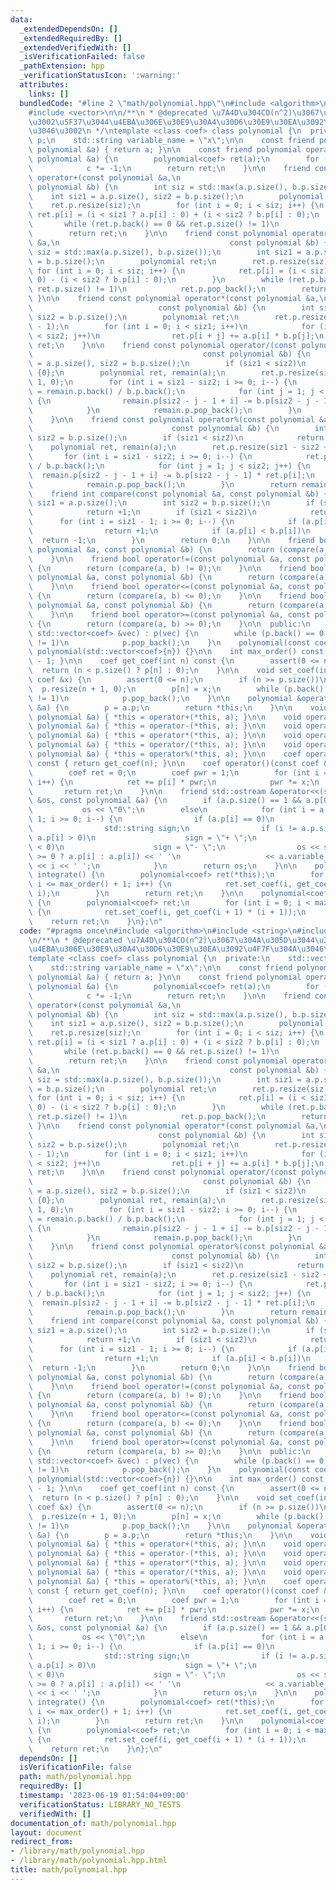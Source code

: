 ```yaml
---
data:
  _extendedDependsOn: []
  _extendedRequiredBy: []
  _extendedVerifiedWith: []
  _isVerificationFailed: false
  _pathExtension: hpp
  _verificationStatusIcon: ':warning:'
  attributes:
    links: []
  bundledCode: "#line 2 \"math/polynomial.hpp\"\n#include <algorithm>\n#include <string>\n\
    #include <vector>\n\n/**\n * @deprecated \u7A4D\u304CO(n^2)\u3067\u304A\u305D\u3044\
    \u3002\u5F37\u3044\u4EBA\u306E\u30E9\u30A4\u30D6\u30E9\u30EA\u3092\u4F7F\u304A\
    \u3046\u3002\n */\ntemplate <class coef> class polynomial {\n  private:\n    std::vector<coef>\
    \ p;\n    std::string variable_name = \"x\";\n\n    const friend polynomial operator+(const\
    \ polynomial &a) { return a; }\n\n    const friend polynomial operator-(const\
    \ polynomial &a) {\n        polynomial<coef> ret(a);\n        for (coef &c : ret)\n\
    \            c *= -1;\n        return ret;\n    }\n\n    friend const polynomial\
    \ operator+(const polynomial &a,\n                                      const\
    \ polynomial &b) {\n        int siz = std::max(a.p.size(), b.p.size());\n    \
    \    int siz1 = a.p.size(), siz2 = b.p.size();\n        polynomial ret;\n    \
    \    ret.p.resize(siz);\n        for (int i = 0; i < siz; i++) {\n           \
    \ ret.p[i] = (i < siz1 ? a.p[i] : 0) + (i < siz2 ? b.p[i] : 0);\n        }\n \
    \       while (ret.p.back() == 0 && ret.p.size() != 1)\n            ret.p.pop_back();\n\
    \        return ret;\n    }\n\n    friend const polynomial operator-(const polynomial\
    \ &a,\n                                      const polynomial &b) {\n        int\
    \ siz = std::max(a.p.size(), b.p.size());\n        int siz1 = a.p.size(), siz2\
    \ = b.p.size();\n        polynomial ret;\n        ret.p.resize(siz);\n       \
    \ for (int i = 0; i < siz; i++) {\n            ret.p[i] = (i < siz1 ? a.p[i] :\
    \ 0) - (i < siz2 ? b.p[i] : 0);\n        }\n        while (ret.p.back() == 0 &&\
    \ ret.p.size() != 1)\n            ret.p.pop_back();\n        return ret;\n   \
    \ }\n\n    friend const polynomial operator*(const polynomial &a,\n          \
    \                            const polynomial &b) {\n        int siz1 = a.p.size(),\
    \ siz2 = b.p.size();\n        polynomial ret;\n        ret.p.resize(siz1 + siz2\
    \ - 1);\n        for (int i = 0; i < siz1; i++)\n            for (int j = 0; j\
    \ < siz2; j++)\n                ret.p[i + j] += a.p[i] * b.p[j];\n        return\
    \ ret;\n    }\n\n    friend const polynomial operator/(const polynomial &a,\n\
    \                                      const polynomial &b) {\n        int siz1\
    \ = a.p.size(), siz2 = b.p.size();\n        if (siz1 < siz2)\n            return\
    \ {0};\n        polynomial ret, remain(a);\n        ret.p.resize(siz1 - siz2 +\
    \ 1, 0);\n        for (int i = siz1 - siz2; i >= 0; i--) {\n            ret.p[i]\
    \ = remain.p.back() / b.p.back();\n            for (int j = 1; j < siz2; j++)\
    \ {\n                remain.p[siz2 - j - 1 + i] -= b.p[siz2 - j - 1] * ret.p[i];\n\
    \            }\n            remain.p.pop_back();\n        }\n        return ret;\n\
    \    }\n\n    friend const polynomial operator%(const polynomial &a,\n       \
    \                               const polynomial &b) {\n        int siz1 = a.p.size(),\
    \ siz2 = b.p.size();\n        if (siz1 < siz2)\n            return {0};\n    \
    \    polynomial ret, remain(a);\n        ret.p.resize(siz1 - siz2 + 1, 0);\n \
    \       for (int i = siz1 - siz2; i >= 0; i--) {\n            ret.p[i] = remain.p.back()\
    \ / b.p.back();\n            for (int j = 1; j < siz2; j++) {\n              \
    \  remain.p[siz2 - j - 1 + i] -= b.p[siz2 - j - 1] * ret.p[i];\n            }\n\
    \            remain.p.pop_back();\n        }\n        return remain;\n    }\n\n\
    \    friend int compare(const polynomial &a, const polynomial &b) {\n        int\
    \ siz1 = a.p.size();\n        int siz2 = b.p.size();\n        if (siz1 > siz2)\n\
    \            return +1;\n        if (siz1 < siz2)\n            return -1;\n  \
    \      for (int i = siz1 - 1; i >= 0; i--) {\n            if (a.p[i] > b.p[i])\n\
    \                return +1;\n            if (a.p[i] < b.p[i])\n              \
    \  return -1;\n        }\n        return 0;\n    }\n\n    friend bool operator==(const\
    \ polynomial &a, const polynomial &b) {\n        return (compare(a, b) == 0);\n\
    \    }\n\n    friend bool operator!=(const polynomial &a, const polynomial &b)\
    \ {\n        return (compare(a, b) != 0);\n    }\n\n    friend bool operator<(const\
    \ polynomial &a, const polynomial &b) {\n        return (compare(a, b) < 0);\n\
    \    }\n\n    friend bool operator<=(const polynomial &a, const polynomial &b)\
    \ {\n        return (compare(a, b) <= 0);\n    }\n\n    friend bool operator>(const\
    \ polynomial &a, const polynomial &b) {\n        return (compare(a, b) > 0);\n\
    \    }\n\n    friend bool operator>=(const polynomial &a, const polynomial &b)\
    \ {\n        return (compare(a, b) >= 0);\n    }\n\n  public:\n    polynomial(const\
    \ std::vector<coef> &vec) : p(vec) {\n        while (p.back() == 0 && p.size()\
    \ != 1)\n            p.pop_back();\n    }\n    polynomial(const coef &n = 0) :\
    \ polynomial(std::vector<coef>{n}) {}\n\n    int max_order() const { return p.size()\
    \ - 1; }\n\n    coef get_coef(int n) const {\n        assert(0 <= n);\n      \
    \  return (n < p.size() ? p[n] : 0);\n    }\n\n    void set_coef(int n, const\
    \ coef &x) {\n        assert(0 <= n);\n        if (n >= p.size())\n          \
    \  p.resize(n + 1, 0);\n        p[n] = x;\n        while (p.back() == 0 && p.size()\
    \ != 1)\n            p.pop_back();\n    }\n\n    polynomial &operator=(const polynomial\
    \ &a) {\n        p = a.p;\n        return *this;\n    }\n\n    void operator+=(const\
    \ polynomial &a) { *this = operator+(*this, a); }\n\n    void operator-=(const\
    \ polynomial &a) { *this = operator-(*this, a); }\n\n    void operator*=(const\
    \ polynomial &a) { *this = operator*(*this, a); }\n\n    void operator/=(const\
    \ polynomial &a) { *this = operator/(*this, a); }\n\n    void operator%=(const\
    \ polynomial &a) { *this = operator%(*this, a); }\n\n    coef operator[](int n)\
    \ const { return get_coef(n); }\n\n    coef operator()(const coef &x) const {\n\
    \        coef ret = 0;\n        coef pwr = 1;\n        for (int i = 0; i < p.size();\
    \ i++) {\n            ret += p[i] * pwr;\n            pwr *= x;\n        }\n \
    \       return ret;\n    }\n\n    friend std::ostream &operator<<(std::ostream\
    \ &os, const polynomial &a) {\n        if (a.p.size() == 1 && a.p[0] == 0)\n \
    \           os << \"0\";\n        else\n            for (int i = a.p.size() -\
    \ 1; i >= 0; i--) {\n                if (a.p[i] == 0)\n                    continue;\n\
    \                std::string sign;\n                if (i != a.p.size() - 1 &&\
    \ a.p[i] > 0)\n                    sign = \"+ \";\n                if (a.p[i]\
    \ < 0)\n                    sign = \"- \";\n                os << sign << (a.p[i]\
    \ >= 0 ? a.p[i] : a.p[i]) << ' '\n                   << a.variable_name << '^'\
    \ << i << ' ';\n            }\n        return os;\n    }\n\n    polynomial<coef>\
    \ integrate() {\n        polynomial<coef> ret(*this);\n        for (int i = 1;\
    \ i <= max_order() + 1; i++) {\n            ret.set_coef(i, get_coef(i - 1) /\
    \ i);\n        }\n        return ret;\n    }\n\n    polynomial<coef> differentiate()\
    \ {\n        polynomial<coef> ret;\n        for (int i = 0; i < max_order(); i++)\
    \ {\n            ret.set_coef(i, get_coef(i + 1) * (i + 1));\n        }\n    \
    \    return ret;\n    }\n};\n"
  code: "#pragma once\n#include <algorithm>\n#include <string>\n#include <vector>\n\
    \n/**\n * @deprecated \u7A4D\u304CO(n^2)\u3067\u304A\u305D\u3044\u3002\u5F37\u3044\
    \u4EBA\u306E\u30E9\u30A4\u30D6\u30E9\u30EA\u3092\u4F7F\u304A\u3046\u3002\n */\n\
    template <class coef> class polynomial {\n  private:\n    std::vector<coef> p;\n\
    \    std::string variable_name = \"x\";\n\n    const friend polynomial operator+(const\
    \ polynomial &a) { return a; }\n\n    const friend polynomial operator-(const\
    \ polynomial &a) {\n        polynomial<coef> ret(a);\n        for (coef &c : ret)\n\
    \            c *= -1;\n        return ret;\n    }\n\n    friend const polynomial\
    \ operator+(const polynomial &a,\n                                      const\
    \ polynomial &b) {\n        int siz = std::max(a.p.size(), b.p.size());\n    \
    \    int siz1 = a.p.size(), siz2 = b.p.size();\n        polynomial ret;\n    \
    \    ret.p.resize(siz);\n        for (int i = 0; i < siz; i++) {\n           \
    \ ret.p[i] = (i < siz1 ? a.p[i] : 0) + (i < siz2 ? b.p[i] : 0);\n        }\n \
    \       while (ret.p.back() == 0 && ret.p.size() != 1)\n            ret.p.pop_back();\n\
    \        return ret;\n    }\n\n    friend const polynomial operator-(const polynomial\
    \ &a,\n                                      const polynomial &b) {\n        int\
    \ siz = std::max(a.p.size(), b.p.size());\n        int siz1 = a.p.size(), siz2\
    \ = b.p.size();\n        polynomial ret;\n        ret.p.resize(siz);\n       \
    \ for (int i = 0; i < siz; i++) {\n            ret.p[i] = (i < siz1 ? a.p[i] :\
    \ 0) - (i < siz2 ? b.p[i] : 0);\n        }\n        while (ret.p.back() == 0 &&\
    \ ret.p.size() != 1)\n            ret.p.pop_back();\n        return ret;\n   \
    \ }\n\n    friend const polynomial operator*(const polynomial &a,\n          \
    \                            const polynomial &b) {\n        int siz1 = a.p.size(),\
    \ siz2 = b.p.size();\n        polynomial ret;\n        ret.p.resize(siz1 + siz2\
    \ - 1);\n        for (int i = 0; i < siz1; i++)\n            for (int j = 0; j\
    \ < siz2; j++)\n                ret.p[i + j] += a.p[i] * b.p[j];\n        return\
    \ ret;\n    }\n\n    friend const polynomial operator/(const polynomial &a,\n\
    \                                      const polynomial &b) {\n        int siz1\
    \ = a.p.size(), siz2 = b.p.size();\n        if (siz1 < siz2)\n            return\
    \ {0};\n        polynomial ret, remain(a);\n        ret.p.resize(siz1 - siz2 +\
    \ 1, 0);\n        for (int i = siz1 - siz2; i >= 0; i--) {\n            ret.p[i]\
    \ = remain.p.back() / b.p.back();\n            for (int j = 1; j < siz2; j++)\
    \ {\n                remain.p[siz2 - j - 1 + i] -= b.p[siz2 - j - 1] * ret.p[i];\n\
    \            }\n            remain.p.pop_back();\n        }\n        return ret;\n\
    \    }\n\n    friend const polynomial operator%(const polynomial &a,\n       \
    \                               const polynomial &b) {\n        int siz1 = a.p.size(),\
    \ siz2 = b.p.size();\n        if (siz1 < siz2)\n            return {0};\n    \
    \    polynomial ret, remain(a);\n        ret.p.resize(siz1 - siz2 + 1, 0);\n \
    \       for (int i = siz1 - siz2; i >= 0; i--) {\n            ret.p[i] = remain.p.back()\
    \ / b.p.back();\n            for (int j = 1; j < siz2; j++) {\n              \
    \  remain.p[siz2 - j - 1 + i] -= b.p[siz2 - j - 1] * ret.p[i];\n            }\n\
    \            remain.p.pop_back();\n        }\n        return remain;\n    }\n\n\
    \    friend int compare(const polynomial &a, const polynomial &b) {\n        int\
    \ siz1 = a.p.size();\n        int siz2 = b.p.size();\n        if (siz1 > siz2)\n\
    \            return +1;\n        if (siz1 < siz2)\n            return -1;\n  \
    \      for (int i = siz1 - 1; i >= 0; i--) {\n            if (a.p[i] > b.p[i])\n\
    \                return +1;\n            if (a.p[i] < b.p[i])\n              \
    \  return -1;\n        }\n        return 0;\n    }\n\n    friend bool operator==(const\
    \ polynomial &a, const polynomial &b) {\n        return (compare(a, b) == 0);\n\
    \    }\n\n    friend bool operator!=(const polynomial &a, const polynomial &b)\
    \ {\n        return (compare(a, b) != 0);\n    }\n\n    friend bool operator<(const\
    \ polynomial &a, const polynomial &b) {\n        return (compare(a, b) < 0);\n\
    \    }\n\n    friend bool operator<=(const polynomial &a, const polynomial &b)\
    \ {\n        return (compare(a, b) <= 0);\n    }\n\n    friend bool operator>(const\
    \ polynomial &a, const polynomial &b) {\n        return (compare(a, b) > 0);\n\
    \    }\n\n    friend bool operator>=(const polynomial &a, const polynomial &b)\
    \ {\n        return (compare(a, b) >= 0);\n    }\n\n  public:\n    polynomial(const\
    \ std::vector<coef> &vec) : p(vec) {\n        while (p.back() == 0 && p.size()\
    \ != 1)\n            p.pop_back();\n    }\n    polynomial(const coef &n = 0) :\
    \ polynomial(std::vector<coef>{n}) {}\n\n    int max_order() const { return p.size()\
    \ - 1; }\n\n    coef get_coef(int n) const {\n        assert(0 <= n);\n      \
    \  return (n < p.size() ? p[n] : 0);\n    }\n\n    void set_coef(int n, const\
    \ coef &x) {\n        assert(0 <= n);\n        if (n >= p.size())\n          \
    \  p.resize(n + 1, 0);\n        p[n] = x;\n        while (p.back() == 0 && p.size()\
    \ != 1)\n            p.pop_back();\n    }\n\n    polynomial &operator=(const polynomial\
    \ &a) {\n        p = a.p;\n        return *this;\n    }\n\n    void operator+=(const\
    \ polynomial &a) { *this = operator+(*this, a); }\n\n    void operator-=(const\
    \ polynomial &a) { *this = operator-(*this, a); }\n\n    void operator*=(const\
    \ polynomial &a) { *this = operator*(*this, a); }\n\n    void operator/=(const\
    \ polynomial &a) { *this = operator/(*this, a); }\n\n    void operator%=(const\
    \ polynomial &a) { *this = operator%(*this, a); }\n\n    coef operator[](int n)\
    \ const { return get_coef(n); }\n\n    coef operator()(const coef &x) const {\n\
    \        coef ret = 0;\n        coef pwr = 1;\n        for (int i = 0; i < p.size();\
    \ i++) {\n            ret += p[i] * pwr;\n            pwr *= x;\n        }\n \
    \       return ret;\n    }\n\n    friend std::ostream &operator<<(std::ostream\
    \ &os, const polynomial &a) {\n        if (a.p.size() == 1 && a.p[0] == 0)\n \
    \           os << \"0\";\n        else\n            for (int i = a.p.size() -\
    \ 1; i >= 0; i--) {\n                if (a.p[i] == 0)\n                    continue;\n\
    \                std::string sign;\n                if (i != a.p.size() - 1 &&\
    \ a.p[i] > 0)\n                    sign = \"+ \";\n                if (a.p[i]\
    \ < 0)\n                    sign = \"- \";\n                os << sign << (a.p[i]\
    \ >= 0 ? a.p[i] : a.p[i]) << ' '\n                   << a.variable_name << '^'\
    \ << i << ' ';\n            }\n        return os;\n    }\n\n    polynomial<coef>\
    \ integrate() {\n        polynomial<coef> ret(*this);\n        for (int i = 1;\
    \ i <= max_order() + 1; i++) {\n            ret.set_coef(i, get_coef(i - 1) /\
    \ i);\n        }\n        return ret;\n    }\n\n    polynomial<coef> differentiate()\
    \ {\n        polynomial<coef> ret;\n        for (int i = 0; i < max_order(); i++)\
    \ {\n            ret.set_coef(i, get_coef(i + 1) * (i + 1));\n        }\n    \
    \    return ret;\n    }\n};\n"
  dependsOn: []
  isVerificationFile: false
  path: math/polynomial.hpp
  requiredBy: []
  timestamp: '2023-06-19 01:54:04+09:00'
  verificationStatus: LIBRARY_NO_TESTS
  verifiedWith: []
documentation_of: math/polynomial.hpp
layout: document
redirect_from:
- /library/math/polynomial.hpp
- /library/math/polynomial.hpp.html
title: math/polynomial.hpp
---
```

